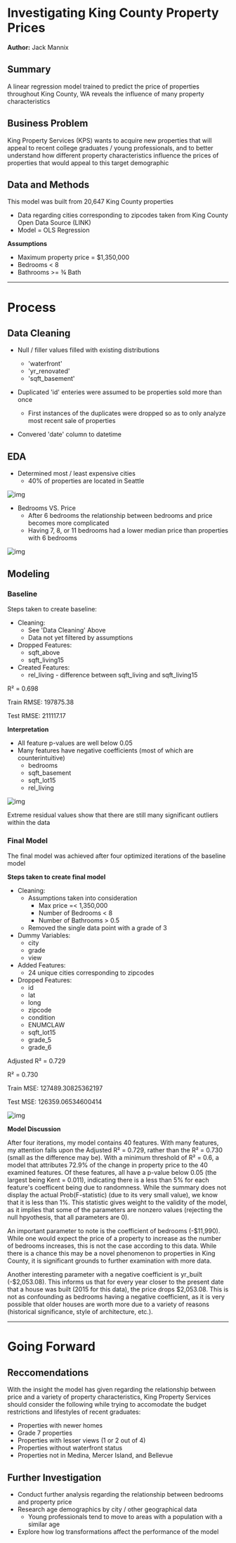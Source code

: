# Investigating King County Property Prices 

**Author:** Jack Mannix

## Summary 

A linear regression model trained to predict the price of properties throughout  King County, WA reveals the influence of many property characteristics 


## Business Problem 

King Property Services (KPS)  wants to acquire new properties that will appeal to recent college graduates / young professionals, and to better understand how different property characteristics influence the prices of properties that would appeal to this target demographic 

## Data and Methods 

This model was built from 20,647 King County properties  
- Data regarding cities corresponding to zipcodes taken from King County Open Data Source (LINK)
- Model = OLS Regression 

**Assumptions**
- Maximum property price = $1,350,000
- Bedrooms < 8  
- Bathrooms >=  ¾ Bath

---------------------------------------------------------------

# Process 

## Data Cleaning 

- Null / filler values filled with existing distributions 
    - 'waterfront'
    - 'yr_renovated'
    - 'sqft_basement'

- Duplicated 'id' enteries were assumed to be properties sold more than once
    - First instances of the duplicates were dropped so as to only analyze most recent sale of properties 
    
- Convered 'date' column to datetime

## EDA

- Determined most / least expensive cities 
    - 40% of properties are located in Seattle 

![img](./images/cities.png) 

- Bedrooms VS. Price
    - After 6 bedrooms the relationship between bedrooms and price becomes more complicated
    - Having 7, 8, or 11 bedrooms had a lower median price than properties with 6 bedrooms 

![img](./images/bedrooms.png)

## Modeling 

### Baseline 

Steps taken to create baseline:
- Cleaning:
    - See 'Data Cleaning' Above
    - Data not yet filtered by assumptions 
- Dropped Features:
    - sqft_above
    - sqft_living15
- Created Features:
    - rel_living - difference between sqft_living and sqft_living15

R² = 0.698
<p> Train RMSE: 197875.38</p>
<p>Test RMSE: 211117.17</p>

**Interpretation**
- All feature p-values are well below 0.05
- Many features have negative coefficients (most of which are counterintuitive) 
    - bedrooms
    - sqft_basement
    - sqft_lot15
    - rel_living

![img](./images/baseline_qq)

Extreme residual values show that there are still many significant outliers within the data 


### Final Model 
The final model was achieved after four optimized iterations of the baseline model 

**Steps taken to create final model**
- Cleaning: 
    - Assumptions taken into consideration
        - Max price =< 1,350,000
        - Number of Bedrooms < 8
        - Number of Bathrooms > 0.5
    - Removed the single data point with a grade of 3
- Dummy Variables:
    - city
    - grade
    - view
- Added Features:
    - 24 unique cities corresponding to zipcodes  
- Dropped Features:
    - id
    - lat
    - long
    - zipcode
    - condition
    - ENUMCLAW
    - sqft_lot15
    - grade_5
    - grade_6
    
<p>Adjusted R² = 0.729 </p>
<p>R² = 0.730 </p> 
<p>Train MSE: 127489.30825362197</p> 
<p>Test MSE: 126359.06534600414</p>

![img](./images/final_qq)

**Model Discussion**

<p>After four iterations, my model contains 40 features. With many features, my attention falls upon the Adjusted R² = 0.729, rather than the R² = 0.730 (small as the difference may be). With a minimum threshold of R² = 0.6, a model that attributes 72.9% of the change in property price to the 40 examined features. Of these features, all have a p-value below 0.05 (the largest being Kent = 0.011), indicating there is a less than 5% for each feature's coefficent being due to randomness. While the summary does not display the actual Prob(F-statistic) (due to its very small value), we know that it is less than 1%. This statistic gives weight to the validity of the model, as it implies that some of the parameters are nonzero values (rejecting the null hpyothesis, that all parameters are 0).</p>

<p>An important parameter to note is the coefficient of bedrooms (-$11,990). While one would expect the price of a property to increase as the number of bedrooms increases, this is not the case according to this data. While there is a chance this may be a novel phenomenon to properties in King County, it is significant grounds to further examination with more data.</p>

<p>Another interesting parameter with a negative coefficient is yr_built (-$2,053.08). This informs us that for every year closer to the present date that a house was built (2015 for this data), the price drops $2,053.08. This is not as confounding as bedrooms having a negative coefficient, as it is very possible that older houses are worth more due to a variety of reasons (historical significance, style of architecture, etc.).</p>
 

---------------------------------------------------------------

# Going Forward

## Reccomendations 
With the insight the model has given regarding the relationship between price and a variety of property characteristics, King Property Services should consider the following while trying to accomodate the budget restrictions and lifestyles of recent graduates:

- Properties with newer homes 
- Grade 7 properties 
- Properties with lesser views (1 or 2 out of 4)
- Properties without waterfront status
- Properties not in Medina, Mercer Island, and Bellevue

## Further Investigation 

- Conduct further analysis regarding the relationship between bedrooms and property price 
- Research age demographics by city / other geographical data
    - Young professionals tend to move to areas with a population with a similar age
- Explore how log transformations affect the performance of the model 










